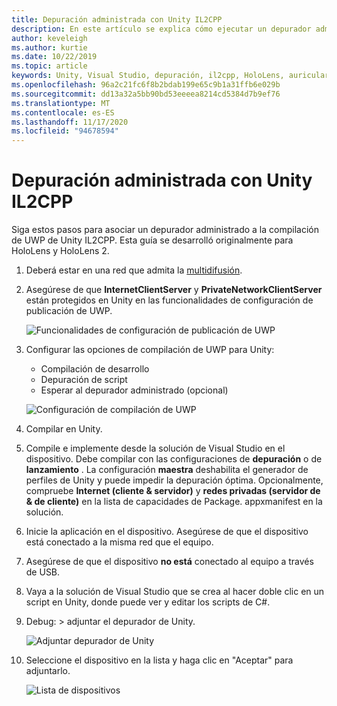 ```yaml
---
title: Depuración administrada con Unity IL2CPP
description: En este artículo se explica cómo ejecutar un depurador administrado en el proyecto de IL2CPP para UWP de Unity.
author: keveleigh
ms.author: kurtie
ms.date: 10/22/2019
ms.topic: article
keywords: Unity, Visual Studio, depuración, il2cpp, HoloLens, auriculares de realidad mixta, auriculares de realidad mixta de Windows, auriculares de realidad virtual, UWP
ms.openlocfilehash: 96a2c21fc6f8b2bdab199e65c9b1a31ffb6e029b
ms.sourcegitcommit: dd13a32a5bb90bd53eeeea8214cd5384d7b9ef76
ms.translationtype: MT
ms.contentlocale: es-ES
ms.lasthandoff: 11/17/2020
ms.locfileid: "94678594"
---
```

# <a name="managed-debugging-with-unity-il2cpp"></a>Depuración administrada con Unity IL2CPP

Siga estos pasos para asociar un depurador administrado a la compilación de UWP de Unity IL2CPP. Esta guía se desarrolló originalmente para HoloLens y HoloLens 2.

1. Deberá estar en una red que admita la [multidifusión](https://en.wikipedia.org/wiki/Multicast).
1. Asegúrese de que **InternetClientServer** y **PrivateNetworkClientServer** están protegidos en Unity en las funcionalidades de configuración de publicación de UWP.

    ![Funcionalidades de configuración de publicación de UWP](images/il2cpp-debugging-capabilities.png)

1. Configurar las opciones de compilación de UWP para Unity:
    - Compilación de desarrollo
    - Depuración de script
    - Esperar al depurador administrado (opcional)

    ![Configuración de compilación de UWP](images/il2cpp-debugging-build.png)

1. Compilar en Unity.
1. Compile e implemente desde la solución de Visual Studio en el dispositivo. Debe compilar con las configuraciones de **depuración** o de **lanzamiento** . La configuración **maestra** deshabilita el generador de perfiles de Unity y puede impedir la depuración óptima. Opcionalmente, compruebe **Internet (cliente & servidor)** y **redes privadas (servidor de & de cliente)** en la lista de capacidades de Package. appxmanifest en la solución.
1. Inicie la aplicación en el dispositivo. Asegúrese de que el dispositivo está conectado a la misma red que el equipo.
1. Asegúrese de que el dispositivo **no está** conectado al equipo a través de USB.
1. Vaya a la solución de Visual Studio que se crea al hacer doble clic en un script en Unity, donde puede ver y editar los scripts de C#.
1. Debug: > adjuntar el depurador de Unity.

    ![Adjuntar depurador de Unity](images/il2cpp-debugging-attach.png)

1. Seleccione el dispositivo en la lista y haga clic en "Aceptar" para adjuntarlo.

    ![Lista de dispositivos](images/il2cpp-debugging-machines.png)
